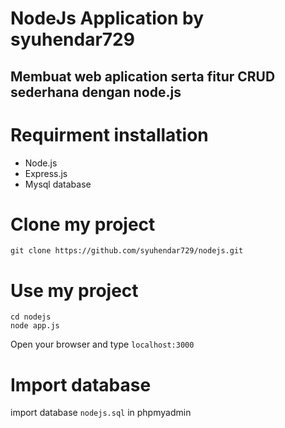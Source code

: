 # NodeJs Application by syuhendar729
Membuat web aplication serta fitur CRUD sederhana dengan node.js
-
# Requirment installation
- Node.js
- Express.js
- Mysql database

# Clone my project
`git clone https://github.com/syuhendar729/nodejs.git`

# Use my project

```
cd nodejs
node app.js
```
Open your browser and type `localhost:3000`

# Import database
import database `nodejs.sql` in phpmyadmin


